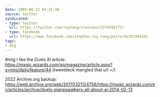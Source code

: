 ```yaml
---
date: 2009-06-22 04:21:44
source: twitter
syndicated:
- type: twitter
  url: https://twitter.com/roytang/statuses/2274596777/
- type: facebook
  url: https://www.facebook.com/stephen.roy.tang/posts/92263304182
tags:
- mtg
---
```


#mtg I like the Duels AI article: https://magic.wizards.com/go/magazine/article.aspx?x=mtg/daily/feature/44 (tweetdeck mangled that url =/)

<time>2022</time> Archive.org backup: https://web.archive.org/web/20170321124756/https://magic.wizards.com/en/articles/archive/duels-planeswalkers-all-about-ai-2014-02-13
